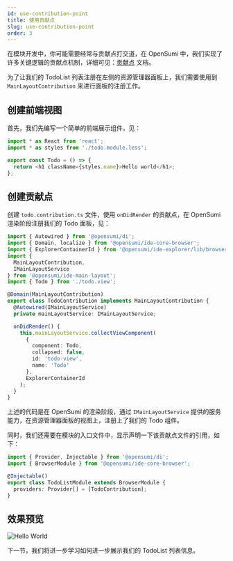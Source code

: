 ```yaml
---
id: use-contribution-point
title: 使用贡献点
slug: use-contribution-point
order: 3
---
```


在模块开发中，你可能需要经常与贡献点打交道，在 OpenSumi 中，我们实现了许多关键逻辑的贡献点机制，详细可见：[贡献点](../modules/contribution-point) 文档。

为了让我们的 TodoList 列表注册在左侧的资源管理器面板上，我们需要使用到 `MainLayoutContribution` 来进行面板的注册工作。

## 创建前端视图

首先，我们先编写一个简单的前端展示组件，见：

```ts
import * as React from 'react';
import * as styles from './todo.module.less';

export const Todo = () => {
  return <h1 className={styles.name}>Hello world</h1>;
};
```

## 创建贡献点

创建 `todo.contribution.ts` 文件，使用 `onDidRender` 的贡献点，在 OpenSumi 渲染阶段注册我们的 Todo 面板，见：

```ts
import { Autowired } from '@opensumi/di';
import { Domain, localize } from '@opensumi/ide-core-browser';
import { ExplorerContainerId } from '@opensumi/ide-explorer/lib/browser/explorer-contribution';
import {
  MainLayoutContribution,
  IMainLayoutService
} from '@opensumi/ide-main-layout';
import { Todo } from './todo.view';

@Domain(MainLayoutContribution)
export class TodoContribution implements MainLayoutContribution {
  @Autowired(IMainLayoutService)
  private mainLayoutService: IMainLayoutService;

  onDidRender() {
    this.mainLayoutService.collectViewComponent(
      {
        component: Todo,
        collapsed: false,
        id: 'todo-view',
        name: 'Todo'
      },
      ExplorerContainerId
    );
  }
}
```

上述的代码是在 OpenSumi 的渲染阶段，通过 `IMainLayoutService` 提供的服务能力，在资源管理器面板的视图上，注册上了我们的 Todo 组件。

同时，我们还需要在模块的入口文件中，显示声明一下该贡献点文件的引用，如下：

```ts
import { Provider, Injectable } from '@opensumi/di';
import { BrowserModule } from '@opensumi/ide-core-browser';

@Injectable()
export class TodoListModule extends BrowserModule {
  providers: Provider[] = [TodoContribution];
}
```

## 效果预览

![Hello World](https://img.alicdn.com/imgextra/i2/O1CN01l3ioLn1wWJr2kidlG_!!6000000006315-2-tps-2738-1810.png)

下一节，我们将进一步学习如何进一步展示我们的 TodoList 列表信息。
